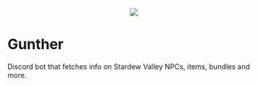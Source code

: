 <p align="center">
  <img src="https://stardewcommunitywiki.com/mediawiki/images/3/3d/Gunther.png"></img>
</p>

# Gunther

Discord bot that fetches info on Stardew Valley NPCs, items, bundles and more.
